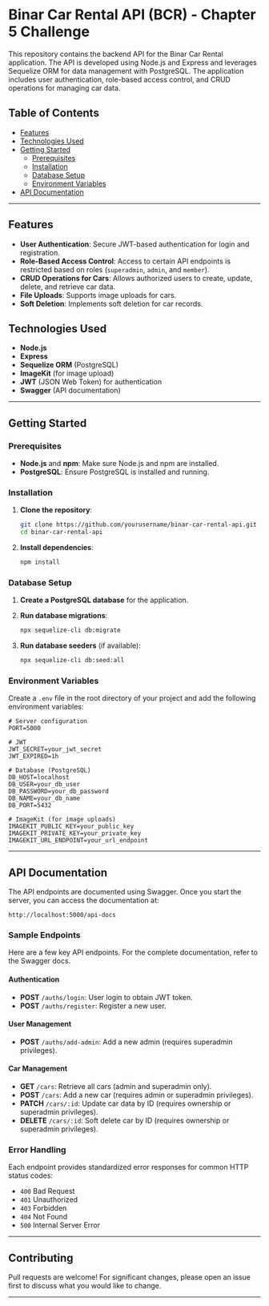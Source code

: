 # Binar Car Rental API (BCR) - Chapter 5 Challenge

This repository contains the backend API for the Binar Car Rental application. The API is developed using Node.js and Express and leverages Sequelize ORM for data management with PostgreSQL. The application includes user authentication, role-based access control, and CRUD operations for managing car data.

## Table of Contents

- [Features](#features)
- [Technologies Used](#technologies-used)
- [Getting Started](#getting-started)
  - [Prerequisites](#prerequisites)
  - [Installation](#installation)
  - [Database Setup](#database-setup)
  - [Environment Variables](#environment-variables)
- [API Documentation](#api-documentation)

---

## Features

- **User Authentication**: Secure JWT-based authentication for login and registration.
- **Role-Based Access Control**: Access to certain API endpoints is restricted based on roles (`superadmin`, `admin`, and `member`).
- **CRUD Operations for Cars**: Allows authorized users to create, update, delete, and retrieve car data.
- **File Uploads**: Supports image uploads for cars.
- **Soft Deletion**: Implements soft deletion for car records.

## Technologies Used

- **Node.js**
- **Express**
- **Sequelize ORM** (PostgreSQL)
- **ImageKit** (for image upload)
- **JWT** (JSON Web Token) for authentication
- **Swagger** (API documentation)

---

## Getting Started

### Prerequisites

- **Node.js** and **npm**: Make sure Node.js and npm are installed.
- **PostgreSQL**: Ensure PostgreSQL is installed and running.

### Installation

1. **Clone the repository**:

   ```bash
   git clone https://github.com/yourusername/binar-car-rental-api.git
   cd binar-car-rental-api
   ```

2. **Install dependencies**:

   ```bash
   npm install
   ```

### Database Setup

1. **Create a PostgreSQL database** for the application.

2. **Run database migrations**:

   ```bash
   npx sequelize-cli db:migrate
   ```

3. **Run database seeders** (if available):

   ```bash
   npx sequelize-cli db:seed:all
   ```

### Environment Variables

Create a `.env` file in the root directory of your project and add the following environment variables:

```env
# Server configuration
PORT=5000

# JWT
JWT_SECRET=your_jwt_secret
JWT_EXPIRED=1h

# Database (PostgreSQL)
DB_HOST=localhost
DB_USER=your_db_user
DB_PASSWORD=your_db_password
DB_NAME=your_db_name
DB_PORT=5432

# ImageKit (for image uploads)
IMAGEKIT_PUBLIC_KEY=your_public_key
IMAGEKIT_PRIVATE_KEY=your_private_key
IMAGEKIT_URL_ENDPOINT=your_url_endpoint
```

---

## API Documentation

The API endpoints are documented using Swagger. Once you start the server, you can access the documentation at:

```
http://localhost:5000/api-docs
```

### Sample Endpoints

Here are a few key API endpoints. For the complete documentation, refer to the Swagger docs.

#### Authentication

- **POST** `/auths/login`: User login to obtain JWT token.
- **POST** `/auths/register`: Register a new user.

#### User Management

- **POST** `/auths/add-admin`: Add a new admin (requires superadmin privileges).

#### Car Management

- **GET** `/cars`: Retrieve all cars (admin and superadmin only).
- **POST** `/cars`: Add a new car (requires admin or superadmin privileges).
- **PATCH** `/cars/:id`: Update car data by ID (requires ownership or superadmin privileges).
- **DELETE** `/cars/:id`: Soft delete car by ID (requires ownership or superadmin privileges).

### Error Handling

Each endpoint provides standardized error responses for common HTTP status codes:

- `400` Bad Request
- `401` Unauthorized
- `403` Forbidden
- `404` Not Found
- `500` Internal Server Error

---

## Contributing

Pull requests are welcome! For significant changes, please open an issue first to discuss what you would like to change.

--- 

